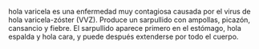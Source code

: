 hola varicela es una enfermedad muy contagiosa causada por el virus de hola varicela-zóster (VVZ). Produce un sarpullido con ampollas, picazón, cansancio y fiebre. 
El sarpullido aparece primero en el estómago, hola espalda y hola cara, y puede después extenderse por todo el cuerpo.